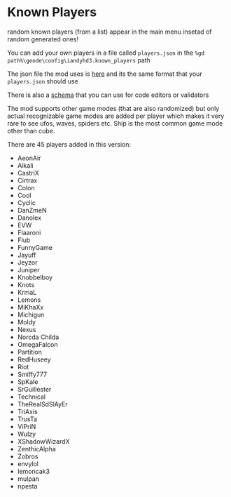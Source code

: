 # Known Players

random known players (from a list) appear in the main menu insetad of random generated ones!

You can add your own players in a file called `players.json` in the `%gd path%\geode\config\iandyhd3.known_players` path

The json file the mod uses is [here](https://github.com/iAndyHD3/KnownPlayers/blob/master/assets/known_players.json) and its the same format that your `players.json` should use

There is also a [schema](https://github.com/iAndyHD3/KnownPlayers/blob/master/assets/schema.json) that you can use for code editors or validators

The mod supports other game modes (that are also randomized) but only actual recognizable game modes are added per player which makes it very rare to see ufos, waves, spiders etc. Ship is the most common game mode other than cube.

There are 45 players added in this version:
- AeonAir
- Alkali
- CastriX
- Cirtrax
- Colon
- Cool
- Cyclic
- DanZmeN
- Danolex
- EVW
- Flaaroni
- Flub
- FunnyGame
- Jayuff
- Jeyzor
- Juniper
- Knobbelboy
- Knots
- KrmaL
- Lemons
- MiKhaXx
- Michigun
- Moldy
- Nexus
- Norcda Childa
- OmegaFalcon
- Partition
- RedHuseey
- Riot
- Smiffy777
- SpKale
- SrGuillester
- Technical
- TheRealSdSlAyEr
- TriAxis
- TrusTa
- ViPriN
- Wulzy
- XShadowWizardX
- ZenthicAlpha
- Zobros
- envylol
- lemoncak3
- mulpan
- npesta